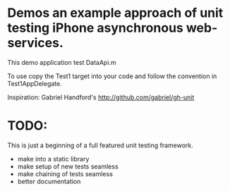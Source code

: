 # Demos an example approach of unit testing iPhone asynchronous web-services.

This demo application test DataApi.m

To use copy the Test1 target into your code and follow the convention in Test1AppDelegate.

Inspiration: Gabriel Handford's http://github.com/gabriel/gh-unit

# TODO:

This is just a beginning of a full featured unit testing framework.

- make into a static library
- make setup of new tests seamless
- make chaining of tests seamless
- better documentation
